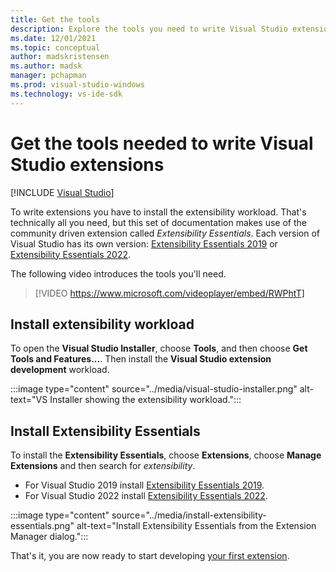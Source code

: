 ```yaml
---
title: Get the tools
description: Explore the tools you need to write Visual Studio extensions and the process to install the corresponding extensibility workload.
ms.date: 12/01/2021
ms.topic: conceptual
author: madskristensen
ms.author: madsk
manager: pchapman
ms.prod: visual-studio-windows
ms.technology: vs-ide-sdk
---
```

# Get the tools needed to write Visual Studio extensions

 [!INCLUDE [Visual Studio](~/includes/applies-to-version/vs-windows-only.md)]

To write extensions you have to install the extensibility workload. That's technically all you need, but this set of documentation makes use of the community driven extension called *Extensibility Essentials*. Each version of Visual Studio has its own version: [Extensibility Essentials 2019](https://marketplace.visualstudio.com/items?itemName=MadsKristensen.ExtensibilityEssentials2019) or [Extensibility Essentials 2022](https://marketplace.visualstudio.com/items?itemName=MadsKristensen.ExtensibilityEssentials2022).

The following video introduces the tools you'll need.

> [!VIDEO https://www.microsoft.com/videoplayer/embed/RWPhtT]

## Install extensibility workload

To open the **Visual Studio Installer**, choose **Tools**, and then choose **Get Tools and Features...**. Then install the **Visual Studio extension development** workload.

:::image type="content" source="../media/visual-studio-installer.png" alt-text="VS Installer showing the extensibility workload.":::

## Install Extensibility Essentials
To install the **Extensibility Essentials**, choose **Extensions**, choose **Manage Extensions** and then search for *extensibility*.

* For Visual Studio 2019 install [Extensibility Essentials 2019](https://marketplace.visualstudio.com/items?itemName=MadsKristensen.ExtensibilityEssentials2019).
* For Visual Studio 2022 install [Extensibility Essentials 2022](https://marketplace.visualstudio.com/items?itemName=MadsKristensen.ExtensibilityEssentials2022).

:::image type="content" source="../media/install-extensibility-essentials.png" alt-text="Install Extensibility Essentials from the Extension Manager dialog.":::

That's it, you are now ready to start developing [your first extension](first-extension.md).
